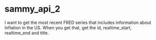 # sammy_api_2

I want to get the most recent FRED series that includes information about Inflation in the US. When you get that, get the id, realtime_start, realtime_end and title. 
